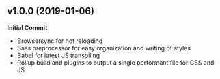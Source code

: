 ## v1.0.0 (2019-01-06)

**Initial Commit**

- Browsersync for hot reloading
- Sass preprocessor for easy organization and writing of styles
- Babel for latest JS transpiling
- Rollup build and plugins to output a single performant file for CSS and JS
